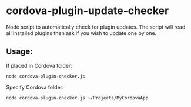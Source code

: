 # cordova-plugin-update-checker
Node script to automatically check for plugin updates. The script will read all installed plugins then ask if you wish to update one by one.

## Usage:
If placed in Cordova folder:

`node cordova-plugin-checker.js`

Specify Cordova folder:

`node cordova-plugin-checker.js ~/Projects/MyCordovaApp`
